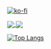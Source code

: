 [![ko-fi](https://ko-fi.com/img/githubbutton_sm.svg)](https://ko-fi.com/H2H0K8V3U)

<a href="https://github.com/anuraghazra/github-readme-stats">
  <img align="center" src="https://github-readme-stats.vercel.app/api?username=leteaaDEV&count_private=true&show_icons=true&theme=tokyonight" />
</a>

<a href="https://github.com/anuraghazra/convoychat">
  <img align="center" src="https://github-readme-stats.vercel.app/api/top-langs/?username=leteaaDEV&count_private=true&layout=compact&theme=tokyonight" />
</a>

[![Top Langs](https://github-readme-stats.vercel.app/api/top-langs/?username=leteaaDEV)](https://github.com/anuraghazra/github-readme-stats)
